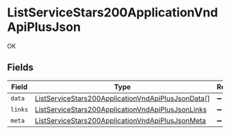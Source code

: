 # ListServiceStars200ApplicationVndApiPlusJson

OK


## Fields

| Field                                                                                                                             | Type                                                                                                                              | Required                                                                                                                          | Description                                                                                                                       |
| --------------------------------------------------------------------------------------------------------------------------------- | --------------------------------------------------------------------------------------------------------------------------------- | --------------------------------------------------------------------------------------------------------------------------------- | --------------------------------------------------------------------------------------------------------------------------------- |
| `data`                                                                                                                            | [ListServiceStars200ApplicationVndApiPlusJsonData](../../models/operations/listservicestars200applicationvndapiplusjsondata.md)[] | :heavy_minus_sign:                                                                                                                | N/A                                                                                                                               |
| `links`                                                                                                                           | [ListServiceStars200ApplicationVndApiPlusJsonLinks](../../models/operations/listservicestars200applicationvndapiplusjsonlinks.md) | :heavy_minus_sign:                                                                                                                | N/A                                                                                                                               |
| `meta`                                                                                                                            | [ListServiceStars200ApplicationVndApiPlusJsonMeta](../../models/operations/listservicestars200applicationvndapiplusjsonmeta.md)   | :heavy_minus_sign:                                                                                                                | N/A                                                                                                                               |